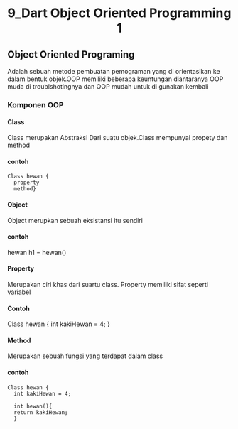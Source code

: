 <h1 align="center"> 9_Dart Object Oriented Programming 1 </h1>

## Object Oriented Programing
Adalah sebuah metode pembuatan pemograman yang di orientasikan ke dalam bentuk objek.OOP memiliki beberapa keuntungan diantaranya OOP muda di troublshotingnya dan OOP mudah untuk di gunakan kembali
### Komponen OOP
#### Class
Class merupakan Abstraksi Dari suatu objek.Class mempunyai propety dan method
#### contoh
    Class hewan {
      property
      method}
#### Object 
Object merupkan sebuah eksistansi itu sendiri 
#### contoh
  hewan h1 = hewan()
  
#### Property
Merupakan ciri khas dari suartu class. Property memiliki sifat seperti variabel
#### Contoh
  Class hewan {
      int kakiHewan = 4;
      }
      
#### Method
Merupakan sebuah fungsi yang terdapat dalam class
#### contoh
    Class hewan {
      int kakiHewan = 4;
      
      int hewan(){
      return kakiHewan;
      }

